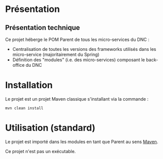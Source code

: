 # Présentation
## Présentation technique
Ce projet héberge le POM Parent de tous les micro-services du DNC :
* Centralisation de toutes les versions des frameworks utilisés dans les micro-service (majoritairement du Spring)
* Définition des "modules" (i.e. des micro-services) composant le back-office du DNC

# Installation

Le projet est un projet Maven classique s'installant via la commande :
```
mvn clean install
```

# Utilisation (standard)

Le projet est importé dans les modules en tant que Parent au sens [Maven](https://maven.apache.org/guides/introduction/introduction-to-the-pom.html#Project_Inheritance).

Ce projet n'est pas un exécutable.
